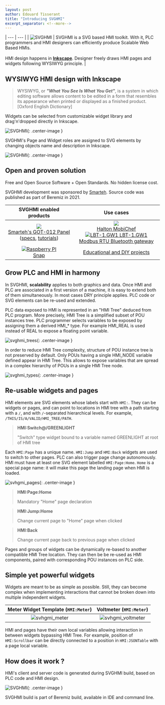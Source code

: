 ```yaml
---
layout: post
author: Edouard Tisserant
title: "Introducing SVGHMI"
excerpt_separator: <!--more-->
---
```


| --- | --- |
| ![SVGHMI](/assets/img/2023-10-29-svghmi/svhgmi_pitch.svg) | SVGHMI is a SVG based HMI toolkit. With it, PLC programmers and HMI designers can efficiently produce Scalable Web Based HMIs. <br />  <br /> HMI design happens in **[Inkscape](https://inkscape.org)**. Designer freely draws HMI pages and widgets following WYSIWYG principle. |

<!--more-->

## WYSIWYG HMI design with Inkscape

> WYSIWYG, or ***"What You See Is What You Get"***, is a system in which editing software allows content to be edited 
> in a form that resembles its appearance when printed or displayed as a finished product.
> [Oxford English Dictionary]

Widgets can be selected from customizable widget library and drag'n'dropped directly in Inkscape.

![SVGHMI](/assets/img/2023-10-29-svghmi/svghmi_dnd.svg){: .center-image }

SVGHMI's Page and Widget roles are assigned to SVG elements by changing objects name and description in Inkscape.

![SVGHMI](/assets/img/2023-10-29-svghmi/svhgmi_inkscape.svg){: .center-image }


## Open and proven solution

Free and Open Source Software + Open Standards. No hidden license cost.

SVGHMI development was sponsored by [Smarteh](https://www.smarteh.com/). Source code was published as part of Beremiz in 2021.

| SVGHMI enabled products | Use cases | 
| :---: | :---: |
| [![](https://www.smarteh.com/wp-content/uploads/2022/04/new-lpc-3-got-012-7e280b3-lcd-plc-based-hmi-touch-panel.jpg) <br /> Smarteh's GOT-012 Panel](https://www.smarteh.com/novica/new-lpc-3-got-012-7-lcd-plc-based-hmi-touch-panel/) ([specs](https://www.smarteh.com/products/industrial-automation/operator-terminals/7-lcd-plc-based-touch-screens/), [tutorials](https://www.youtube.com/playlist?list=PLrpKIKRJ1QHiNwNIi4Lh7E_-ajb8SYGJf))| [![](https://www.halton.com/wp-content/uploads/2021/07/KMC-Mini-TS.png) <br /> Halton MobiChef](https://www.halton.com/products/kmc-mobile-recirculating-station-halton-mobichef-ce/) <br /> [![LBT-1.GW1](https://www.smarteh.com/wp-content/uploads/2023/03/smarteh-lbt-1-bluetooth-mesh-solution_video.jpg) LBT-1.GW1 Modbus RTU Bluetooth gateway](https://www.smarteh.com/novica/new-lbt-1-gw1-modbus-rtu-bluetooth-gateway/) |
| [![Raspberry PI](/assets/img/2023-10-29-svghmi/rpi.svg) <br /> Snap](https://snapcraft.io/beremiz)| [Educational and DIY projects]() |

## Grow PLC and HMI in harmony

In SVGHMI, **scalability** applies to both graphics and data. Once HMI and PLC are associated in a first version of a machine, it is easy to extend both of them simultaneously. In most cases DRY principle applies. PLC code or SVG elements can be re-used and extended.

PLC data exposed to HMI is represented in an "HMI Tree" deduced from PLC program. More precisely, HMI Tree is a simplified subset of POU instances tree. PLC  programmer selects variables to be exposed by assigning them a derived HMI_* type. For example HMI_REAL is used instead of REAL to expose a floating point variable.

![svghmi_trees](/assets/img/2023-10-29-svghmi/svghmi_trees.svg){: .center-image }

In order to reduce HMI Tree complexity, structure of POU instance tree is not preserved by default. Only POUs having a single HMI_NODE variable defined appear in HMI Tree. This allows to expose variables that are spread in a complex hierarchy of POUs in a single HMI Tree node.

![svghmi_types](/assets/img/2023-10-29-svghmi/svghmi_types.svg){: .center-image }

## Re-usable widgets and pages

HMI elements are SVG elements whose labels start with `HMI:`.  They can be widgets or pages, and can point to locations in HMI tree with a path starting with a `/`, and with `/`-separated hierarchical levels. For example, `/THIS/IS/A/VALID/HMI_TREE/PATH`.

> **HMI:Switch@/GREENLIGHT**
>
> "Switch" type widget bound to a variable named GREENLIGHT at root of HMI tree

Each `HMI:Page` has a unique name. `HMI:Jump` and `HMI:Back` widgets are used to switch to other pages. PLC can also trigger page change autonomously. HMI must have at least one SVG element labelled `HMI:Page:Home`. `Home` is a special page name: it will make this page the landing page when HMI is loaded.

![svhgmi_pages](/assets/img/2023-10-29-svghmi/svhgmi_pages.svg){: .center-image }

> **HMI:Page:Home**
>
> Mandatory "Home" page declaration

> **HMI:Jump:Home**
>
> Change current page to "Home" page when clicked

> **HMI:Back**
>
> Change current page back to previous page when clicked

Pages and groups of widgets can be dynamically re-based to another compatible HMI Tree location. They can then be be re-used as HMI components, paired with corresponding POU instances on PLC side.

## Simple yet powerful widgets

Widgets are meant to be as simple as possible. Still, they can become complex when implementing interactions that cannot be broken down into multiple independent widgets.

| Meter Widget Template (`HMI:Meter`)| Voltmeter (`HMI:Meter`)| 
| :---: | :---: |
| ![svhgmi_meter](/assets/img/2023-10-29-svghmi/svghmi_meter.svg) | ![svhgmi_voltmeter](/assets/img/2023-10-29-svghmi/svghmi_voltmeter.svg) |

HMI and pages have their own local variables allowing interaction in between widgets bypassing HMI Tree. For example, position of `HMI:Scrollbar` can be directly connected to a position in `HMI:JSONTable` with a page    local variable.

## How does it work ?

HMI's client and server code is generated during SVGHMI build, based on PLC code and HMI design.

![SVGHMI](/assets/img/2023-10-29-svghmi/svghmi_overview.svg){: .center-image }

SVGHMI build is part of Beremiz build, available in IDE and command line.
